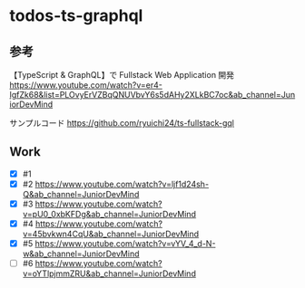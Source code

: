 # todos-ts-graphql

## 参考

【TypeScript & GraphQL】で Fullstack Web Application 開発
https://www.youtube.com/watch?v=er4-IgfZk68&list=PLOvyErVZBqQNUVbvY6s5dAHy2XLkBC7oc&ab_channel=JuniorDevMind

サンプルコード
https://github.com/ryuichi24/ts-fullstack-gql

## Work

- [x] #1
- [x] #2 https://www.youtube.com/watch?v=ljf1d24sh-Q&ab_channel=JuniorDevMind
- [x] #3 https://www.youtube.com/watch?v=pU0_0xbKFDg&ab_channel=JuniorDevMind
- [x] #4 https://www.youtube.com/watch?v=45bvkwn4CqU&ab_channel=JuniorDevMind
- [x] #5 https://www.youtube.com/watch?v=vYV_4_d-N-w&ab_channel=JuniorDevMind
- [ ] #6 https://www.youtube.com/watch?v=oYTlpjmmZRU&ab_channel=JuniorDevMind
